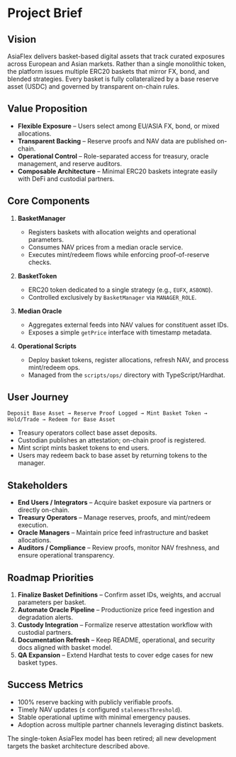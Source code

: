 # Project Brief

## Vision

AsiaFlex delivers basket-based digital assets that track curated exposures across European and Asian markets. Rather than a single monolithic token, the platform issues multiple ERC20 baskets that mirror FX, bond, and blended strategies. Every basket is fully collateralized by a base reserve asset (USDC) and governed by transparent on-chain rules.

## Value Proposition

- **Flexible Exposure** – Users select among EU/ASIA FX, bond, or mixed allocations.
- **Transparent Backing** – Reserve proofs and NAV data are published on-chain.
- **Operational Control** – Role-separated access for treasury, oracle management, and reserve auditors.
- **Composable Architecture** – Minimal ERC20 baskets integrate easily with DeFi and custodial partners.

## Core Components

1. **BasketManager**
   - Registers baskets with allocation weights and operational parameters.
   - Consumes NAV prices from a median oracle service.
   - Executes mint/redeem flows while enforcing proof-of-reserve checks.

2. **BasketToken**
   - ERC20 token dedicated to a single strategy (e.g., `EUFX`, `ASBOND`).
   - Controlled exclusively by `BasketManager` via `MANAGER_ROLE`.

3. **Median Oracle**
   - Aggregates external feeds into NAV values for constituent asset IDs.
   - Exposes a simple `getPrice` interface with timestamp metadata.

4. **Operational Scripts**
   - Deploy basket tokens, register allocations, refresh NAV, and process mint/redeem ops.
   - Managed from the `scripts/ops/` directory with TypeScript/Hardhat.

## User Journey

```
Deposit Base Asset → Reserve Proof Logged → Mint Basket Token → Hold/Trade → Redeem for Base Asset
```

- Treasury operators collect base asset deposits.
- Custodian publishes an attestation; on-chain proof is registered.
- Mint script mints basket tokens to end users.
- Users may redeem back to base asset by returning tokens to the manager.

## Stakeholders

- **End Users / Integrators** – Acquire basket exposure via partners or directly on-chain.
- **Treasury Operators** – Manage reserves, proofs, and mint/redeem execution.
- **Oracle Managers** – Maintain price feed infrastructure and basket allocations.
- **Auditors / Compliance** – Review proofs, monitor NAV freshness, and ensure operational transparency.

## Roadmap Priorities

1. **Finalize Basket Definitions** – Confirm asset IDs, weights, and accrual parameters per basket.
2. **Automate Oracle Pipeline** – Productionize price feed ingestion and degradation alerts.
3. **Custody Integration** – Formalize reserve attestation workflow with custodial partners.
4. **Documentation Refresh** – Keep README, operational, and security docs aligned with basket model.
5. **QA Expansion** – Extend Hardhat tests to cover edge cases for new basket types.

## Success Metrics

- 100% reserve backing with publicly verifiable proofs.
- Timely NAV updates (≤ configured `stalenessThreshold`).
- Stable operational uptime with minimal emergency pauses.
- Adoption across multiple partner channels leveraging distinct baskets.

The single-token AsiaFlex model has been retired; all new development targets the basket architecture described above.
